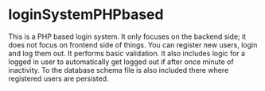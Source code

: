 # loginSystemPHPbased
This is a PHP based login system. It only focuses on the backend side; it does not focus on frontend side of things.
You can register new users, login and log them out. It performs basic validation. It also includes logic for a logged in user to automatically get logged out if after once minute of inactivity.
To the database schema file is also included there where registered users are persisted.
